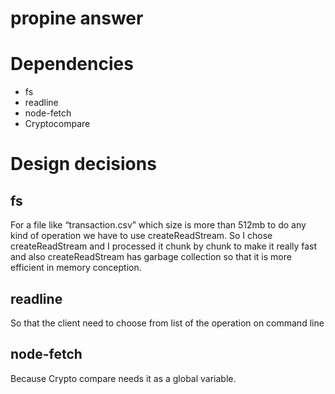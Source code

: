 # propine answer

# Dependencies
 - fs
 - readline
 - node-fetch
 - Cryptocompare

# Design decisions

## fs
For a file like “transaction.csv” which size is more than 512mb to do any kind of operation we have to use createReadStream. So I chose createReadStream and I processed it chunk by chunk to make it really fast and also createReadStream has garbage collection so that it is more efficient in memory conception.

## readline
So that the client need to choose from list of the operation on command line 


## node-fetch
Because Crypto compare needs it as a global variable.


 
